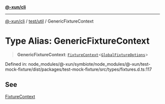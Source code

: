 [**@-xun/cli**](../../../README.md)

***

[@-xun/cli](../../../README.md) / [test/util](../README.md) / GenericFixtureContext

# Type Alias: GenericFixtureContext

> **GenericFixtureContext**: [`FixtureContext`](FixtureContext.md)\<[`GlobalFixtureOptions`](GlobalFixtureOptions.md)\>

Defined in: node\_modules/@-xun/symbiote/node\_modules/@-xun/test-mock-fixture/dist/packages/test-mock-fixture/src/types/fixtures.d.ts:117

## See

[FixtureContext](FixtureContext.md)
